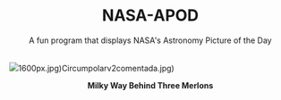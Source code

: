 <div align="center">
  <h1>
    NASA-APOD
  </h1>
</div>
  
<div align="center">
  A fun program that displays NASA's Astronomy Picture of the Day
</div>

<br>

![](https://apod.nasa.gov/apod/image/2408/DolomitesSky_Lioce_4681.jpg)1600px.jpg)Circumpolarv2comentada.jpg)

<p align = "center">
  <b>Milky Way Behind Three Merlons</b>
</p>
